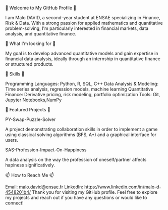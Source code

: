 👋 Welcome to My GitHub Profile 👋

I am Malo DAVID, a second-year student at ENSAE specializing in Finance, Risk & Data. With a strong passion for applied mathematics and quantitative problem-solving, I'm particularly interested in financial markets, data analysis, and quantitative finance.

🔎 What I'm looking for 🔎

My goal is to develop advanced quantitative models and gain expertise in financial data analysis, ideally through an internship in quantitative finance or structured products.

🔧 Skills 🔧

Programming Languages: Python, R, SQL, C++
Data Analysis & Modeling: Time series analysis, regression models, machine learning
Quantitative Finance: Derivative pricing, risk modeling, portfolio optimization
Tools: Git, Jupyter Notebooks,NumPy

📂 Featured Projects 📂

PY-Swap-Puzzle-Solver

A project demonstrating collaboration skills in order to implement a game using classical solving algorithms (BFS, A*) and a graphical interface for users.

SAS-Profession-Impact-On-Happiness

A data analysis on the way the profession of oneself/partner affects hapiness significatively.



📫 How to Reach Me 📫

Email: malo.david@ensae.fr
LinkedIn: https://www.linkedin.com/in/malo-d-4548201b4/
Thank you for visiting my GitHub profile. Feel free to explore my projects and reach out if you have any questions or would like to connect!

<!---
malo-david/malo-david is a ✨ special ✨ repository because its `README.md` (this file) appears on your GitHub profile.
You can click the Preview link to take a look at your changes.
--->

